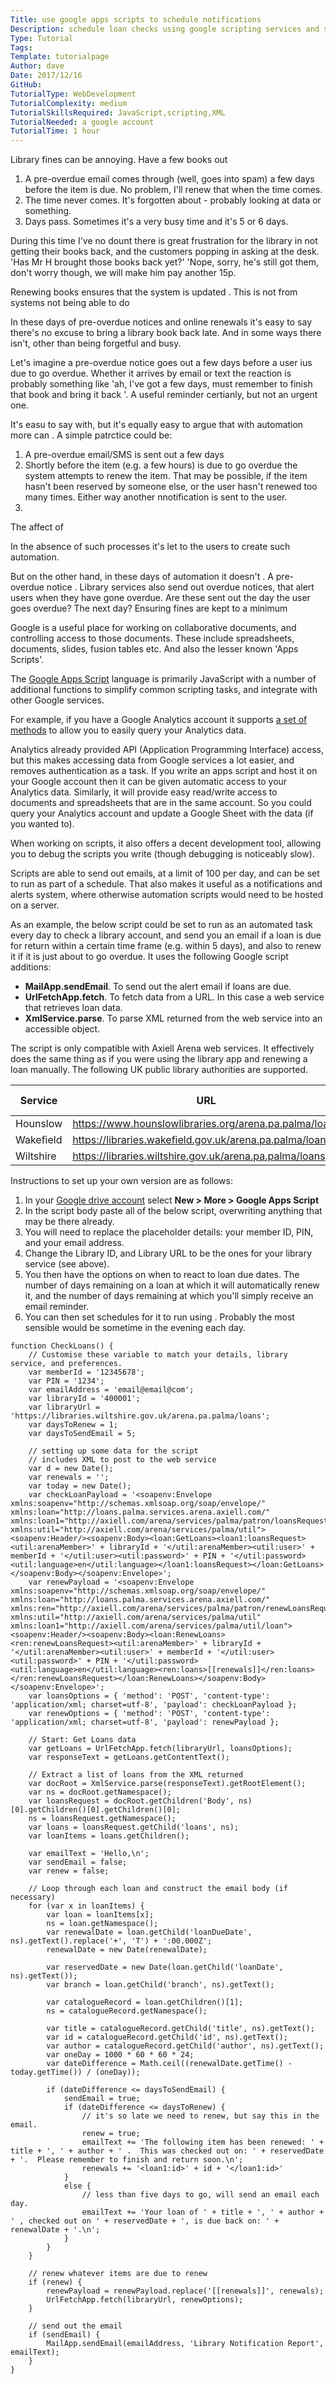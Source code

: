 ```yaml
---
Title: use google apps scripts to schedule notifications
Description: schedule loan checks using google scripting services and schedules
Type: Tutorial
Tags:
Template: tutorialpage
Author: dave
Date: 2017/12/16
GitHub:
TutorialType: WebDevelopment
TutorialComplexity: medium
TutorialSkillsRequired: JavaScript,scripting,XML
TutorialNeeded: a google account
TutorialTime: 1 hour
---
```


Library fines can be annoying. Have a few books out

1. A pre-overdue email comes through (well, goes into spam) a few days before the item is due. No problem, I'll renew that when the time comes.
2. The time never comes. It's forgotten about - probably looking at data or something.
3. Days pass. Sometimes it's a very busy time and it's 5 or 6 days.

During this time I've no dount there is great frustration for the library in not getting their books back, and the customers popping in asking at the desk. 'Has Mr H brought those books back yet?'  'Nope, sorry, he's still got them, don't worry though, we will make him pay another 15p.

Renewing books ensures that the system is updated . This is not from systems not being able to do



In these days of pre-overdue notices and online renewals it's easy to say there's no excuse to bring a library book back late. And in some ways there isn't, other than being forgetful and busy.

Let's imagine a pre-overdue notice goes out a few days before a user ius due to go overdue. Whether it arrives by email or text the reaction is probably something like 'ah, I've got a few days, must remember to finish that book and bring it back '.  A useful reminder certianly, but not an urgent one.

It's easu to say with, but it's equally easy to argue that with automation more can .  A simple patrctice could be:

1. A pre-overdue email/SMS is sent out a few days 
2. Shortly before the item (e.g. a few hours) is due to go overdue the system attempts to renew the item. That may be possible, if the item hasn't been reserved by someone else, or the user hasn't renewed too many times. Either way another nnotification is sent to the user.
3. 

The affect of 

In the absence of such processes it's let to the users to create such automation.



But on the other hand, in these days of automation it doesn't . A pre-overdue notice . Library services also send out overdue notices, that alert users when they have gone overdue. Are these sent out the day the user goes overdue? The next day? Ensuring fines are kept to a minimum





Google is a useful place for working on collaborative documents, and controlling access to those documents. These include spreadsheets, documents, slides, fusion tables etc. And also the lesser known 'Apps Scripts'.

The [Google Apps Script](https://developers.google.com/apps-script/) language is primarily JavaScript with a number of additional functions to simplify common scripting tasks, and integrate with other Google services.

For example, if you have a Google Analytics account it supports [a set of methods](https://developers.google.com/apps-script/advanced/analytics) to allow you to easily query your Analytics data.

Analytics already provided API (Application Programming Interface) access, but this makes accessing data from Google services a lot easier, and removes authentication as a task.  If you write an apps script and host it on your Google account then it can be given automatic access to your Analytics data.  Similarly, it will provide easy read/write access to documents and spreadsheets that are in the same account.  So you could query your Analytics account and update a Google Sheet with the data (if you wanted to).

When working on scripts, it also offers a decent development tool, allowing you to debug the scripts you write (though debugging is noticeably slow).

Scripts are able to send out emails, at a limit of 100 per day, and can be set to run as part of a schedule. That also makes it useful as a notifications and alerts system, where otherwise automation scripts would need to be hosted on a server.

As an example, the below script could be set to run as an automated task every day to check a library account, and send you an email if a loan is due for return within a certain time frame (e.g. within 5 days), and also to renew it if it is just about to go overdue.  It uses the following Google script additions:

- **MailApp.sendEmail**.  To send out the alert email if loans are due.
- **UrlFetchApp.fetch**.  To fetch data from a URL.  In this case a web service that retrieves loan data.
- **XmlService.parse**.  To parse XML returned from the web service into an accessible object.

The script is only compatible with Axiell Arena web services. It effectively does the same thing as if you were using the library app and renewing a loan manually. The following UK public library authorities are supported.

| Service | URL | Library ID |
| ------- | --- | ---------- |
| Hounslow | https://www.hounslowlibraries.org/arena.pa.palma/loans | 219001 |
| Wakefield | https://libraries.wakefield.gov.uk/arena.pa.palma/loans |  |
| Wiltshire | https://libraries.wiltshire.gov.uk/arena.pa.palma/loans | 400001 |

Instructions to set up your own version are as follows:

1. In your [Google drive account](https://drive.google.com/drive/my-drive) select **New > More > Google Apps Script**
2. In the script body paste all of the below script, overwriting anything that may be there already.
3. You will need to replace the placeholder details: your member ID, PIN, and your email address.
4. Change the Library ID, and Library URL to be the ones for your library service (see above).
5. You then have the options on when to react to loan due dates.  The number of days remaining on a loan at which it will automatically renew it, and the number of days remaining at which you'll simply receive an email reminder.
6. You can then set schedules for it to run using .  Probably the most sensible would be sometime in the evening each day.

<pre class="prettyprint linenums"><code>function CheckLoans() {
    // Customise these variable to match your details, library service, and preferences.
    var memberId = '12345678';
    var PIN = '1234';
    var emailAddress = 'email@email@com';
    var libraryId = '400001';
    var libraryUrl = 'https://libraries.wiltshire.gov.uk/arena.pa.palma/loans';
    var daysToRenew = 1;
    var daysToSendEmail = 5;

    // setting up some data for the script
    // includes XML to post to the web service
    var d = new Date();
    var renewals = '';
    var today = new Date();
    var checkLoanPayload = '&lt;soapenv:Envelope xmlns:soapenv="http://schemas.xmlsoap.org/soap/envelope/" xmlns:loan="http://loans.palma.services.arena.axiell.com/" xmlns:loan1="http://axiell.com/arena/services/palma/patron/loansRequest" xmlns:util="http://axiell.com/arena/services/palma/util"&gt;&lt;soapenv:Header/&gt;&lt;soapenv:Body&gt;&lt;loan:GetLoans&gt;&lt;loan1:loansRequest&gt;&lt;util:arenaMember&gt;' + libraryId + '&lt;/util:arenaMember&gt;&lt;util:user&gt;' + memberId + '&lt;/util:user&gt;&lt;util:password&gt;' + PIN + '&lt;/util:password&gt;&lt;util:language&gt;en&lt;/util:language&gt;&lt;/loan1:loansRequest&gt;&lt;/loan:GetLoans&gt;&lt;/soapenv:Body&gt;&lt;/soapenv:Envelope&gt;';
    var renewPayload = '&lt;soapenv:Envelope xmlns:soapenv="http://schemas.xmlsoap.org/soap/envelope/" xmlns:loan="http://loans.palma.services.arena.axiell.com/" xmlns:ren="http://axiell.com/arena/services/palma/patron/renewLoansRequest" xmlns:util="http://axiell.com/arena/services/palma/util" xmlns:loan1="http://axiell.com/arena/services/palma/util/loan"&gt;&lt;soapenv:Header/&gt;&lt;soapenv:Body&gt;&lt;loan:RenewLoans&gt;&lt;ren:renewLoansRequest&gt;&lt;util:arenaMember&gt;' + libraryId + '&lt;/util:arenaMember&gt;&lt;util:user&gt;' + memberId + '&lt;/util:user&gt;&lt;util:password&gt;' + PIN + '&lt;/util:password&gt;&lt;util:language&gt;en&lt;/util:language&gt;&lt;ren:loans&gt;[[renewals]]&lt;/ren:loans&gt;&lt;/ren:renewLoansRequest&gt;&lt;/loan:RenewLoans&gt;&lt;/soapenv:Body&gt;&lt;/soapenv:Envelope&gt;';
    var loansOptions = { 'method': 'POST', 'content-type': 'application/xml; charset=utf-8', 'payload': checkLoanPayload };
    var renewOptions = { 'method': 'POST', 'content-type': 'application/xml; charset=utf-8', 'payload': renewPayload };

    // Start: Get Loans data
    var getLoans = UrlFetchApp.fetch(libraryUrl, loansOptions);
    var responseText = getLoans.getContentText();

    // Extract a list of loans from the XML returned
    var docRoot = XmlService.parse(responseText).getRootElement();
    var ns = docRoot.getNamespace();
    var loansRequest = docRoot.getChildren('Body', ns)[0].getChildren()[0].getChildren()[0];
    ns = loansRequest.getNamespace();
    var loans = loansRequest.getChild('loans', ns);
    var loanItems = loans.getChildren();

    var emailText = 'Hello,\n';
    var sendEmail = false;
    var renew = false;

    // Loop through each loan and construct the email body (if necessary)
    for (var x in loanItems) {
        var loan = loanItems[x];
        ns = loan.getNamespace();
        var renewalDate = loan.getChild('loanDueDate', ns).getText().replace('+', 'T') + ':00.000Z';
        renewalDate = new Date(renewalDate);

        var reservedDate = new Date(loan.getChild('loanDate', ns).getText());
        var branch = loan.getChild('branch', ns).getText();

        var catalogueRecord = loan.getChildren()[1];
        ns = catalogueRecord.getNamespace();

        var title = catalogueRecord.getChild('title', ns).getText();
        var id = catalogueRecord.getChild('id', ns).getText();
        var author = catalogueRecord.getChild('author', ns).getText();
        var oneDay = 1000 * 60 * 60 * 24;
        var dateDifference = Math.ceil((renewalDate.getTime() - today.getTime()) / (oneDay));

        if (dateDifference &lt;= daysToSendEmail) {
            sendEmail = true;
            if (dateDifference &lt;= daysToRenew) {
                // it's so late we need to renew, but say this in the email.
                renew = true;
                emailText += 'The following item has been renewed: ' + title + ', ' + author + ' .  This was checked out on: ' + reservedDate + '.  Please remember to finish and return soon.\n';
                renewals += '&lt;loan1:id&gt;' + id + '&lt;/loan1:id&gt;'
            }
            else {
                // less than five days to go, will send an email each day.
                emailText += 'Your loan of ' + title + ', ' + author + ' , checked out on ' + reservedDate + ', is due back on: ' + renewalDate + '.\n';
            }
        }
    }

    // renew whatever items are due to renew
    if (renew) {
        renewPayload = renewPayload.replace('[[renewals]]', renewals);
        UrlFetchApp.fetch(libraryUrl, renewOptions);
    }

    // send out the email
    if (sendEmail) {
        MailApp.sendEmail(emailAddress, 'Library Notification Report', emailText);
    }
}</code></pre>